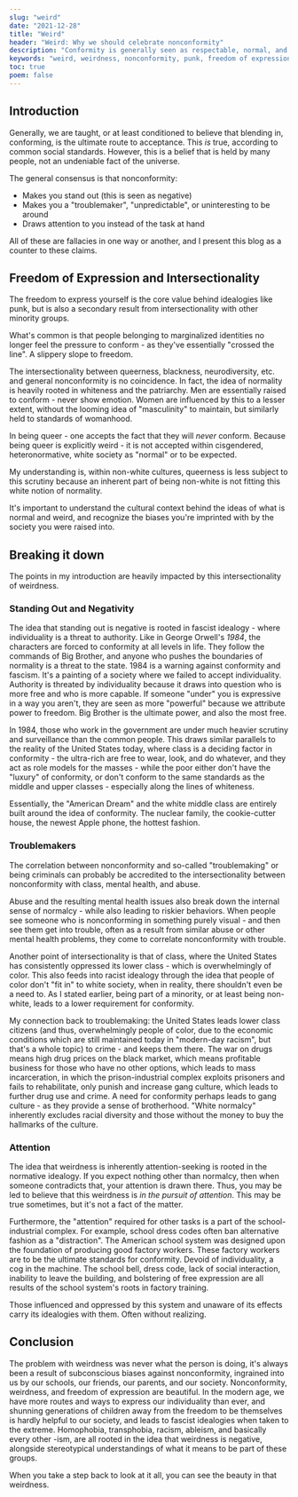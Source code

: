```yaml
---
slug: "weird"
date: "2021-12-28"
title: "Weird"
header: "Weird: Why we should celebrate nonconformity"
description: "Conformity is generally seen as respectable, normal, and accepted within our society. Let's take a step back to analyze this."
keywords: "weird, weirdness, nonconformity, punk, freedom of expression, fascism, social justice"
toc: true
poem: false
---
```


## Introduction

Generally, we are taught, or at least conditioned to believe that blending in, conforming, is the ultimate route to acceptance. This _is_ true, according to common social standards. However, this is a belief that is held by many people, not an undeniable fact of the universe.

The general consensus is that nonconformity:

- Makes you stand out (this is seen as negative)
- Makes you a "troublemaker", "unpredictable", or uninteresting to be around
- Draws attention to you instead of the task at hand

All of these are fallacies in one way or another, and I present this blog as a counter to these claims.

## Freedom of Expression and Intersectionality

The freedom to express yourself is the core value behind idealogies like punk, but is also a secondary result from intersectionality with other minority groups.

What's common is that people belonging to marginalized identities no longer feel the pressure to conform - as they've essentially "crossed the line". A slippery slope to freedom.

The intersectionality between queerness, blackness, neurodiversity, etc. and general nonconformity is no coincidence. In fact, the idea of normality is heavily rooted in whiteness and the patriarchy. Men are essentially raised to conform - never show emotion. Women are influenced by this to a lesser extent, without the looming idea of "masculinity" to maintain, but similarly held to standards of womanhood.

In being queer - one accepts the fact that they will _never_ conform. Because being queer is explicitly weird - it is not accepted within cisgendered, heteronormative, white society as "normal" or to be expected.

My understanding is, within non-white cultures, queerness is less subject to this scrutiny because an inherent part of being non-white is not fitting this white notion of normality.

It's important to understand the cultural context behind the ideas of what is normal and weird, and recognize the biases you're imprinted with by the society you were raised into.

## Breaking it down

The points in my introduction are heavily impacted by this intersectionality of weirdness.

### Standing Out and Negativity

The idea that standing out is negative is rooted in fascist idealogy - where individuality is a threat to authority. Like in George Orwell's _1984_, the characters are forced to conformity at all levels in life. They follow the commands of Big Brother, and anyone who pushes the boundaries of normality is a threat to the state. 1984 is a warning against conformity and fascism. It's a painting of a society where we failed to accept individuality. Authority is threated by individuality because it draws into question who is more free and who is more capable. If someone "under" you is expressive in a way you aren't, they are seen as more "powerful" because we attribute power to freedom. Big Brother is the ultimate power, and also the most free.

In 1984, those who work in the government are under much heavier scrutiny and surveillance than the common people. This draws similar parallels to the reality of the United States today, where class is a deciding factor in conformity - the ultra-rich are free to wear, look, and do whatever, and they act as role models for the masses - while the poor either don't have the "luxury" of conformity, or don't conform to the same standards as the middle and upper classes - especially along the lines of whiteness.

Essentially, the "American Dream" and the white middle class are entirely built around the idea of conformity. The nuclear family, the cookie-cutter house, the newest Apple phone, the hottest fashion.

### Troublemakers

The correlation between nonconformity and so-called "troublemaking" or being criminals can probably be accredited to the intersectionality between nonconformity with class, mental health, and abuse.

Abuse and the resulting mental health issues also break down the internal sense of normalcy - while also leading to riskier behaviors. When people see someone who is nonconforming in something purely visual - and then see them get into trouble, often as a result from similar abuse or other mental health problems, they come to correlate nonconformity with trouble.

Another point of intersectionality is that of class, where the United States has consistently oppressed its lower class - which is overwhelmingly of color. This also feeds into racist idealogy through the idea that people of color don't "fit in" to white society, when in reality, there shouldn't even be a need to. As I stated earlier, being part of a minority, or at least being non-white, leads to a lower requirement for conformity.

My connection back to troublemaking: the United States leads lower class citizens (and thus, overwhelmingly people of color, due to the economic conditions which are still maintained today in "modern-day racism", but that's a whole topic) to crime - and keeps them there. The war on drugs means high drug prices on the black market, which means profitable business for those who have no other options, which leads to mass incarceration, in which the prison-industrial complex exploits prisoners and fails to rehabilitate, only punish and increase gang culture, which leads to further drug use and crime. A need for conformity perhaps leads to gang culture - as they provide a sense of brotherhood. "White normalcy" inherently excludes racial diversity and those without the money to buy the hallmarks of the culture.

### Attention

The idea that weirdness is inherently attention-seeking is rooted in the normative idealogy. If you expect nothing other than normalcy, then when someone contradicts that, your attention is drawn there. Thus, you may be led to believe that this weirdness is _in the pursuit of attention_. This may be true sometimes, but it's not a fact of the matter.

Furthermore, the "attention" required for other tasks is a part of the school-industrial complex. For example, school dress codes often ban alternative fashion as a "distraction". The American school system was designed upon the foundation of producing good factory workers. These factory workers are to be the ultimate standards for conformity. Devoid of individuality, a cog in the machine. The school bell, dress code, lack of social interaction, inability to leave the building, and bolstering of free expression are all results of the school system's roots in factory training.

Those influenced and oppressed by this system and unaware of its effects carry its idealogies with them. Often without realizing.

## Conclusion

The problem with weirdness was never what the person is doing, it's always been a result of subconscious biases against nonconformity, ingrained into us by our schools, our friends, our parents, and our society. Nonconformity, weirdness, and freedom of expression are beautiful. In the modern age, we have more routes and ways to express our individuality than ever, and shunning generations of children away from the freedom to be themselves is hardly helpful to our society, and leads to fascist idealogies when taken to the extreme. Homophobia, transphobia, racism, ableism, and basically every other -ism, are all rooted in the idea that weirdness is negative, alongside stereotypical understandings of what it means to be part of these groups.

When you take a step back to look at it all, you can see the beauty in that weirdness.

